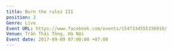 ```yaml
---
title: Burn the rulez III
position: 2
Genre: Live
Event URL: https://www.facebook.com/events/1547334555336910/
Venue: Trần Thái Tông, Hà Nội
Event date: 2017-09-09 07:00:00 +07:00
---
```


